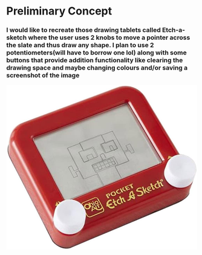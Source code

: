 # Preliminary Concept

### I would like to recreate those drawing tablets called Etch-a-sketch where the user uses 2 knobs to move a pointer across the slate and thus draw any shape. I plan to use 2 potentiometers(will have to borrow one lol) along with some buttons that provide addition functionality like clearing the drawing space and maybe changing colours and/or saving a screenshot of the image

![](concept.jpg)
